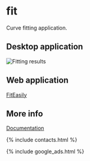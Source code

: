# fit
Curve fitting application.

## Desktop application

![Fitting results](https://dvmorozov.github.io/fit/assets/images/2018-12-23_13h17_55.png)

## Web application

[FitEasily](https://dvmorozov.github.io/fit/_includes/fiteasily.html)

## More info

[Documentation](https://dvmorozov.github.io/fit/doc/index.html)

{% include contacts.html %}

{% include google_ads.html %}
